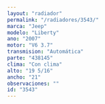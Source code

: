 ```yaml
---
layout: "radiador"
permalink: "/radiadores/3543/"
marca: "Jeep"
modelo: "Liberty"
ano: "2007"
motor: "V6 3.7"
transmision: "Automática"
parte: "438145"
clima: "Con clima"
alto: "19 5/16"
ancho: "21"
observaciones: ""
id: "3543"
---
```


